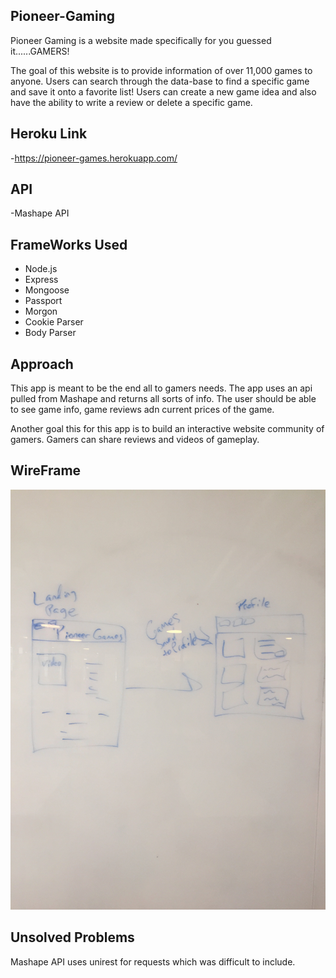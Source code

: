 ## Pioneer-Gaming


Pioneer Gaming is a website made specifically for you guessed it......GAMERS!

The goal of this website is to provide information of over 11,000 games to anyone. Users can search through the data-base to find a specific game and save it onto a favorite list! Users can create a new game idea and also have the ability to write a review or delete a specific game.

## Heroku Link 
-https://pioneer-games.herokuapp.com/

## API
-Mashape API

## FrameWorks Used
- Node.js
- Express
- Mongoose
- Passport
- Morgon
- Cookie Parser
- Body Parser 

## Approach 

This app is meant to be the end all to gamers needs. The app uses an api pulled from Mashape and returns all sorts of info. The user should be able to see game info, game reviews adn current prices of the game.

Another goal this for this app is to build an interactive website community of gamers. Gamers can share reviews and videos of gameplay.

## WireFrame

<img src="pic.jpg">


## Unsolved Problems

Mashape API uses unirest for requests which was difficult to include.

